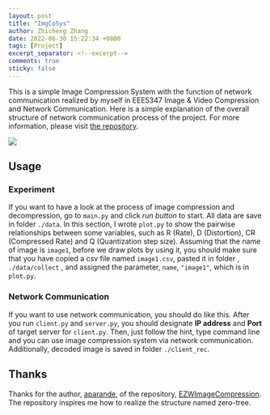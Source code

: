 ```yaml
---
layout: post
title: "ImgCoSys"
author: Zhicheng Zhang
date: 2022-06-30 15:22:34 +0800
tags: [Project]
excerpt_separator: <!--excerpt-->
comments: true
sticky: false
---
```

This is a simple Image Compression System with the function of network communication realized by myself in EEE5347 Image & Video Compression and Network Communication.<!--excerpt--> Here is a simple explanation of the overall structure of network communication process of the project. For more information, please visit [the repository](https://github.com/ZZwarn1998/ImgCoSys). 

<p><img src="{{"/assets/img/posts/2022-06-30-imgcosys-structure.jpg" | relative_url}}"></p>

## Usage

### Experiment

If you want to have a look at the process of image compression and decompression, go to `main.py` and click *run button* to start. All data are save in folder `./data`.  In this section,  I wrote `plot.py` to show the pairwise relationships between some variables, such as R (Rate), D (Distortion), CR (Compressed Rate) and Q (Quantization step size). Assuming that the name of image is `image1`, before we draw plots by using it, you should make sure that you have copied a csv file named `image1.csv`, pasted it in folder , `./data/collect` , and assigned the parameter, `name`, `"image1"`, which is in `plot.py`.

### Network Communication

If you want to use network communication, you should do like this. After you run `client.py` and `server.py`, you should designate **IP address** and **Port** of target server for `client.py`.  Then,   just follow the hint, type command line and you can use image compression system via network communication. Additionally, decoded image is saved in folder `./client_rec`. 

## Thanks

Thanks for the author, [aparande](https://github.com/aparande), of the repository, [EZWImageCompression](https://github.com/aparande/EZWImageCompression). The repository inspires me how to realize the structure named zero-tree.